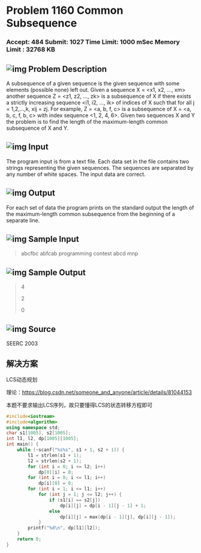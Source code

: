 # Problem 1160 Common Subsequence

### Accept: 484    Submit: 1027 Time Limit: 1000 mSec    Memory Limit : 32768 KB

## ![img](http://acm.fzu.edu.cn/image/prodesc.gif) Problem Description

A subsequence of a given sequence is the given sequence with some elements (possible none) left out. Given a sequence X = <x1, x2, ..., xm> another sequence Z = <z1, z2, ..., zk> is a subsequence of X if there exists a strictly increasing sequence <i1, i2, ..., ik> of indices of X such that for all j = 1,2,...,k, xij = zj. For example, Z = <a, b, f, c> is a subsequence of X = <a, b, c, f, b, c> with index sequence <1, 2, 4, 6>. Given two sequences X and Y the problem is to find the length of the maximum-length common subsequence of X and Y.

## ![img](http://acm.fzu.edu.cn/image/prodesc.gif) Input

The program input is from a text file. Each data set in the file contains two strings representing the given sequences. The sequences are separated by any number of white spaces. The input data are correct.

## ![img](http://acm.fzu.edu.cn/image/prodesc.gif) Output

For each set of data the program prints on the standard output the length of the maximum-length common subsequence from the beginning of a separate line.



## ![img](http://acm.fzu.edu.cn/image/prodesc.gif) Sample Input

> abcfbc abfcab
> programming contest 
> abcd mnp

## ![img](http://acm.fzu.edu.cn/image/prodesc.gif) Sample Output

> 4
>
> 2
>
> 0

## ![img](http://acm.fzu.edu.cn/image/prodesc.gif) Source

SEERC 2003

## 解决方案

LCS动态规划

理论：<https://blog.csdn.net/someone_and_anyone/article/details/81044153>

本题不要求输出LCS序列，故只要懂得LCS的状态转移方程即可

```cpp
#include<iostream>
#include<algorithm>
using namespace std;
char s1[1005], s2[1005];
int l1, l2, dp[1005][1005];
int main() {
	while (~scanf("%s%s", s1 + 1, s2 + 1)) {
		l1 = strlen(s1 + 1);
		l2 = strlen(s2 + 1);
		for (int i = 0; i <= l2; i++)
			dp[0][i] = 0;
		for (int i = 0; i <= l1; i++)
			dp[i][0] = 0;
		for (int i = 1; i <= l1; i++)
			for (int j = 1; j <= l2; j++) {
				if (s1[i] == s2[j])
					dp[i][j] = dp[i - 1][j - 1] + 1;
				else
					dp[i][j] = max(dp[i - 1][j], dp[i][j - 1]);
			}
		printf("%d\n", dp[l1][l2]);
	}
	return 0;
}
```

